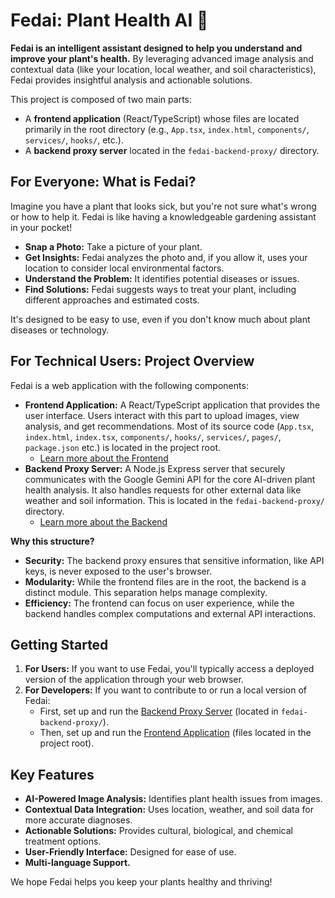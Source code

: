 # Fedai: Plant Health AI 🌿

**Fedai is an intelligent assistant designed to help you understand and improve your plant's health.** By leveraging advanced image analysis and contextual data (like your location, local weather, and soil characteristics), Fedai provides insightful analysis and actionable solutions.

This project is composed of two main parts:
*   A **frontend application** (React/TypeScript) whose files are located primarily in the root directory (e.g., `App.tsx`, `index.html`, `components/`, `services/`, `hooks/`, etc.).
*   A **backend proxy server** located in the `fedai-backend-proxy/` directory.

## For Everyone: What is Fedai?

Imagine you have a plant that looks sick, but you're not sure what's wrong or how to help it. Fedai is like having a knowledgeable gardening assistant in your pocket!

*   **Snap a Photo:** Take a picture of your plant.
*   **Get Insights:** Fedai analyzes the photo and, if you allow it, uses your location to consider local environmental factors.
*   **Understand the Problem:** It identifies potential diseases or issues.
*   **Find Solutions:** Fedai suggests ways to treat your plant, including different approaches and estimated costs.

It's designed to be easy to use, even if you don't know much about plant diseases or technology.

## For Technical Users: Project Overview

Fedai is a web application with the following components:

*   **Frontend Application:** A React/TypeScript application that provides the user interface. Users interact with this part to upload images, view analysis, and get recommendations. Most of its source code (`App.tsx`, `index.html`, `index.tsx`, `components/`, `hooks/`, `services/`, `pages/`, `package.json` etc.) is located in the project root.
    *   [Learn more about the Frontend](./FRONTEND_README.md)
*   **Backend Proxy Server:** A Node.js Express server that securely communicates with the Google Gemini API for the core AI-driven plant health analysis. It also handles requests for other external data like weather and soil information. This is located in the `fedai-backend-proxy/` directory.
    *   [Learn more about the Backend](./fedai-backend-proxy/README.md)

**Why this structure?**
*   **Security:** The backend proxy ensures that sensitive information, like API keys, is never exposed to the user's browser.
*   **Modularity:** While the frontend files are in the root, the backend is a distinct module. This separation helps manage complexity.
*   **Efficiency:** The frontend can focus on user experience, while the backend handles complex computations and external API interactions.

## Getting Started

1.  **For Users:** If you want to use Fedai, you'll typically access a deployed version of the application through your web browser.
2.  **For Developers:** If you want to contribute to or run a local version of Fedai:
    *   First, set up and run the [Backend Proxy Server](./fedai-backend-proxy/README.md) (located in `fedai-backend-proxy/`).
    *   Then, set up and run the [Frontend Application](./FRONTEND_README.md) (files located in the project root).

## Key Features

*   **AI-Powered Image Analysis:** Identifies plant health issues from images.
*   **Contextual Data Integration:** Uses location, weather, and soil data for more accurate diagnoses.
*   **Actionable Solutions:** Provides cultural, biological, and chemical treatment options.
*   **User-Friendly Interface:** Designed for ease of use.
*   **Multi-language Support.**

We hope Fedai helps you keep your plants healthy and thriving!
